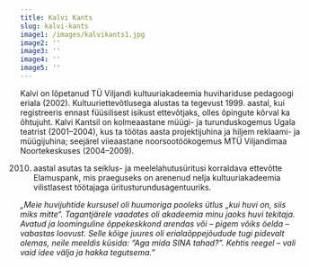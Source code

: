 ```yaml
---
title: Kalvi Kants
slug: kalvi-kants
image1: /images/kalvikants1.jpg
image2: ''
image3: ''
image4: ''
image5: ''
---
```

Kalvi on lõpetanud TÜ Viljandi kultuuriakadeemia huvihariduse pedagoogi eriala (2002). Kultuuriettevõtlusega alustas ta tegevust 1999. aastal, kui registreeris ennast füüsilisest isikust ettevõtjaks, olles õpingute kõrval ka õhtujuht. Kalvi Kantsil on kolmeaastane müügi- ja turunduskogemus Ugala teatrist (2001–2004), kus ta töötas aasta projektijuhina ja hiljem reklaami- ja müügijuhina; seejärel viieaastane noorsootöökogemus MTÜ Viljandimaa Noortekeskuses (2004–2009).

2010. aastal asutas ta seiklus- ja meelelahutusüritusi korraldava ettevõtte Elamuspank, mis praeguseks on arenenud nelja kultuuriakadeemia vilistlasest töötajaga üritusturundusagentuuriks.

_„Meie huvijuhtide kursusel oli huumoriga pooleks ütlus „kui huvi on, siis miks mitte“. Tagantjärele vaadates oli akadeemia minu jaoks huvi tekitaja. Avatud ja loominguline õppekeskkond arendas või – pigem võiks öelda – vabastas loovust. Selle kõige juures oli erialaõppejõudude tugi pidevalt olemas, neile meeldis küsida: “Aga mida SINA tahad?”. Kehtis reegel – vali vaid idee välja ja hakka tegutsema.”_
